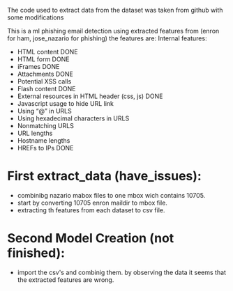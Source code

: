 The code used to extract data from the dataset was taken from github with some modifications

  This is a ml phishing email detection using extracted features from (enron for ham, jose_nazario for phishing)
the features are:
Internal features:
- HTML content  DONE
- HTML form    DONE
- iFrames      DONE
- Attachments  DONE
- Potential XSS calls
- Flash content  DONE
- External resources in HTML header (css, js) DONE
- Javascript usage to hide URL link
- Using “@” in URLS
- Using hexadecimal characters in URLS
- Nonmatching URLS
- URL lengths
- Hostname lengths
- HREFs to IPs DONE


# First extract_data (have_issues):
  - combinibg nazario mabox files to one mbox wich contains 10705. 
  - start by converting 10705 enron maildir to mbox file.
  - extracting th features from each dataset to csv file.
  
# Second Model Creation (not finished):
  - import the csv's and combinig them.
  by observing the data it seems that the extracted features are wrong.
